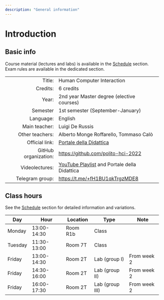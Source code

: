 ```yaml
---
description: "General information"
---
```


# Introduction

## Basic info

Course material (lectures and labs) is available in the [Schedule](schedule) section. Exam rules are available in the dedicated section.

|                      |                                              |
|---------------------:|:---------------------------------------------|
| Title:               | Human Computer Interaction                   |
| Credits:             | 6 credits                                    |
| Year:                | 2nd year Master degree (elective courses)    |
| Semester             | 1st semester (September-January)             |
| Language:            | English                                      |
| Main teacher:        | Luigi De Russis                              |
| Other teachers:      | Alberto Monge Roffarello, Tommaso Calò       |
| Official link:       | [Portale della Didattica](https://didattica.polito.it/pls/portal30/gap.pkg_guide.viewGap?p_cod_ins=02JSKOV)                     |
| GitHub organization: | https://github.com/polito-hci-2022           |
| Videolectures:       | [YouTube Playlist](https://www.youtube.com/playlist?list=PLs7DWGc_wmwRZHYGyiQxcgfJ7U1X81N_i) and Portale della Didattica |
| Telegram group:      | https://t.me/+fH1BU1qkTrgzMDE8               |

## Class hours

See the [Schedule](schedule) section for detailed information and variations.

| Day     | Hour        | Location | Type            | Note        |
|---------|-------------|----------|-----------------|-------------|
| Monday  | 13:00-14:30 | Room R1b | Class           |             |
| Tuesday | 11:30-13:00 | Room 7T  | Class           |             |
| Friday  | 13:00-14:30 | Room 2T  | Lab (group I)   | From week 2 |
| Friday  | 14:30-16:00 | Room 2T  | Lab (group II)  | From week 2 |
| Friday  | 16:00-17:30 | Room 2T  | Lab (group III) | From week 2 |
